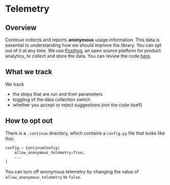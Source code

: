 # Telemetry

## Overview

Continue collects and reports **anonymous** usage information. This data is essential to understanding how we should improve the library. You can opt out of it at any time. We use [Posthog](https://posthog.com/), an open source platform for product analytics, to collect and store the data. You can review the code [here](https://github.com/continuedev/continue/tree/main/continuedev/src/continuedev/libs/util/telemetry.py).

## What we track

We track

- the steps that are run and their parameters
- toggling of the data collection switch
- whether you accept or reject suggestions (not the code itself)

## How to opt out

There is a `.continue` directory, which contains a `config.py` file that looks like this:

```python
config = ContinueConfig(
    allow_anonymous_telemetry=True,
    ...
)
```

You can turn off anonymous telemetry by changing the value of `allow_anonymous_telemetry` to `false`.
